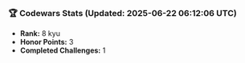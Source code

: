 ### 🏆 Codewars Stats (Updated: 2025-06-22 06:12:06 UTC)

- **Rank:** 8 kyu
- **Honor Points:** 3
- **Completed Challenges:** 1
